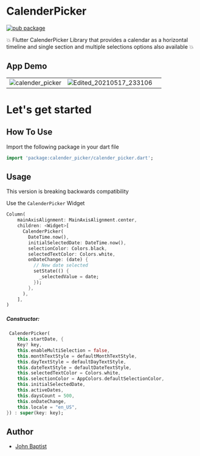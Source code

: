 # CalenderPicker

[![pub package](https://img.shields.io/pub/v/calender_picker.svg)](https://pub.dartlang.org/packages/calender_picker)

💥 Flutter CalenderPicker Library that provides a calendar as a horizontal timeline and single section and multiple selections options also available 💥


## App Demo
| | | |
|----|-----|-----|
|![calender_picker](https://github.com/baptistjo01/CalenderPicker/blob/main/screenshots/calender%20picker.jpg)|![Edited_20210517_233106](https://github.com/baptistjo01/CalenderPicker/blob/main/screenshots/multi%20selection.jpg)|



# Let's get started

## How To Use

Import the following package in your dart file

```dart
import 'package:calender_picker/calender_picker.dart';
```

## Usage

This version is breaking backwards compatibility

Use the `CalenderPicker` Widget

```dart
Column(
    mainAxisAlignment: MainAxisAlignment.center,
    children: <Widget>[
      CalenderPicker(
        DateTime.now(),
        initialSelectedDate: DateTime.now(),
        selectionColor: Colors.black,
        selectedTextColor: Colors.white,
        onDateChange: (date) {
          // New date selected
          setState(() {
            _selectedValue = date;
          });
        },
      ),
    ],
)
```

##### Constructor:

```dart
 CalenderPicker(
    this.startDate, {
    Key? key,
    this.enableMultiSelection = false,
    this.monthTextStyle = defaultMonthTextStyle,
    this.dayTextStyle = defaultDayTextStyle,
    this.dateTextStyle = defaultDateTextStyle,
    this.selectedTextColor = Colors.white,
    this.selectionColor = AppColors.defaultSelectionColor,
    this.initialSelectedDate,
    this.activeDates,
    this.daysCount = 500,
    this.onDateChange,
    this.locale = "en_US",
}) : super(key: key);
```

Author
------

* [John Baptist](https://github.com/ajbaptist/)